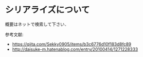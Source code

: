 # シリアライズについて
概要はネットで検索して下さい．

参考文献:
- https://qiita.com/Sekky0905/items/b3c6776d10f183d8fc89
- http://daisuke-m.hatenablog.com/entry/20100414/1271228333


